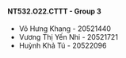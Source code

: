 #### NT532.O22.CTTT - Group 3
- Võ Hưng Khang - 20521440
- Vương Thị Yến Nhi - 20521721
- Huỳnh Khả Tú - 20522096

